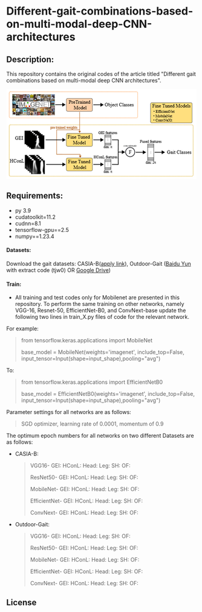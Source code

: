 # Different-gait-combinations-based-on-multi-modal-deep-CNN-architectures
## Description:
This repository contains the original codes of the article titled "Different gait combinations based on multi-modal deep CNN architectures".

![Project Image](https://github.com/busrakckugurlu/Different-gait-combinations-based-on-multi-modal-deep-CNN-architectures/blob/main/images/GEI_HConL.PNG)
## Requirements:
- py 3.9
- cudatoolkit=11.2
- cudnn=8.1
- tensorflow-gpu==2.5
- numpy==1.23.4
#### Datasets:
Download the gait datasets: CASIA-B([apply link](http://www.cbsr.ia.ac.cn/english/Gait%20Databases.asp)), Outdoor-Gait ([Baidu Yun](https://pan.baidu.com/s/1oW6u9olOZtQTYOW_8wgLow) with extract code (tjw0) OR [Google Drive](https://drive.google.com/drive/folders/1XRWq40G3Zk03YaELywxuVKNodul4TziG?usp=sharing))

#### Train:
- All training and test codes only for Mobilenet are presented in this repository. To perform the same training on other networks, namely VGG-16, Resnet-50, EfficientNet-B0, and ConvNext-base update the following two lines in train_X.py files of code for the relevant network.
  
For example:
> from tensorflow.keras.applications import MobileNet
> 
> base_model = MobileNet(weights='imagenet', include_top=False, input_tensor=Input(shape=input_shape),pooling="avg")

To:
> from tensorflow.keras.applications import EfficientNetB0
> 
> base_model = EfficientNetB0(weights='imagenet', include_top=False, input_tensor=Input(shape=input_shape),pooling="avg")

Parameter settings for all networks are as follows:
> SGD optimizer,
> learning rate of 0.0001,
> momentum of 0.9
  
The optimum epoch numbers for all networks on two different Datasets are as follows:
- CASIA-B:
  > VGG16- GEI:  	HConL:  	Head: 	 Leg:  	 SH: 	OF:
  > 
  > ResNet50- GEI:  	HConL:  	Head: 	 Leg:  	 SH: 	OF:
  > 
  > MobileNet- GEI:  	HConL:  	Head: 	 Leg:  	 SH: 	OF:
  > 
  >EfficientNet- GEI:  	HConL:  	Head: 	 Leg:  	 SH: 	OF:
  > 
  > ConvNext- GEI:  	HConL:  	Head: 	 Leg:  	 SH: 	OF:


- Outdoor-Gait:
  > VGG16- GEI:  	HConL:  	Head: 	 Leg:  	 SH: 	OF:
  > 
  > ResNet50- GEI:  	HConL:  	Head: 	 Leg:  	 SH: 	OF:
  > 
  > MobileNet- GEI:  	HConL:  	Head: 	 Leg:  	 SH: 	OF:
  > 
  > EfficientNet- GEI:  	HConL:  	Head: 	 Leg:  	 SH: 	OF:
  > 
  > ConvNext- GEI:  	HConL:  	Head: 	 Leg:  	 SH: 	OF:

## License
